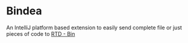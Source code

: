 # Bindea
An IntelliJ platform based extension to easily send complete file or just pieces of code to [RTD - Bin](https://bin.readthedocs.fr)
